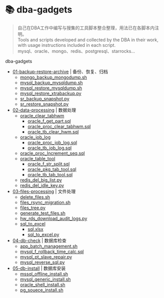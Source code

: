 # 📚 dba-gadgets
> 自己在DBA工作中编写与搜集的工具脚本整合整理，用法已在各脚本内注明。<br>
> Tools and scripts developed and collected by the DBA in their work, with usage instructions included in each script.<br>
> mysql、oracle、mongo、redis、postgresql、starrocks...

dba-gadgets
- [01-backup-restore-archive](./01-backup-restore-archive) | 备份、恢复、归档
  - [mongo_backup_mongodump.sh](./01-backup-restore-archive/mongo_backup_mongodump.sh)
  - [mysql_backup_mysqldump.sh](./01-backup-restore-archive/mysql_backup_mysqldump.sh)
  - [mysql_restore_mysqldump.sh](./01-backup-restore-archive/mysql_restore_mysqldump.sh)
  - [mysql_restore_xtrabackup.py](./01-backup-restore-archive/mysql_restore_xtrabackup.py)
  - [sr_backup_snapshot.py](./01-backup-restore-archive/sr_backup_snapshot.py)
  - [sr_restore_snapshot.py](./01-backup-restore-archive/sr_restore_snapshot.py)
- [02-data-processing](./02-data-processing) | 数据处理
  - [oracle_clear_tabhwm](./02-data-processing/oracle_clear_tabhwm)
    - [oracle_f_get_part.sql](./02-data-processing/oracle_clear_tabhwm/oracle_f_get_part.sql)
    - [oracle_proc_clear_tabhwm.sql](./02-data-processing/oracle_clear_tabhwm/oracle_proc_clear_tabhwm.sql)
    - [oracle_tb_clear_hwm.sql](./02-data-processing/oracle_clear_tabhwm/oracle_tb_clear_hwm.sql)
  - [oracle_job_log](./02-data-processing/oracle_job_log)
    - [oracle_proc_job_log.sql](./02-data-processing/oracle_job_log/oracle_proc_job_log.sql)
    - [oracle_tb_job_log.sql](./02-data-processing/oracle_job_log/oracle_tb_job_log.sql)
  - [oracle_proc_Increment_seq.sql](./02-data-processing/oracle_proc_Increment_seq.sql)
  - [oracle_table_tool](./02-data-processing/oracle_table_tool)
    - [oracle_f_str_split.sql](./02-data-processing/oracle_table_tool/oracle_f_str_split.sql)
    - [oracle_pkg_tab_tool.sql](./02-data-processing/oracle_table_tool/oracle_pkg_tab_tool.sql)
    - [oracle_tb_tab_tool.sql](./02-data-processing/oracle_table_tool/oracle_tb_tab_tool.sql)
  - [redis_del_big_list.py](./02-data-processing/redis_del_big_list.py)
  - [redis_del_idle_key.py](./02-data-processing/redis_del_idle_key.py)
- [03-files-processing](./03-files-processing) | 文件处理
  - [delete_files.sh](./03-files-processing/delete_files.sh)
  - [files_rsync_migration.sh](./03-files-processing/files_rsync_migration.sh)
  - [files_tree.py](./03-files-processing/files_tree.py)
  - [generate_test_files.sh](./03-files-processing/generate_test_files.sh)
  - [hw_rds_download_audit_logs.py](./03-files-processing/hw_rds_download_audit_logs.py)
  - [sql_to_excel](./03-files-processing/sql_to_excel)
    - [sql.xlsx](./03-files-processing/sql_to_excel/sql.xlsx)
    - [sql_to_excel.py](./03-files-processing/sql_to_excel/sql_to_excel.py)
- [04-db-check](./04-db-check) | 数据库检查
  - [app_batch_management.sh](./04-db-check/app_batch_management.sh)
  - [mysql_f_rollback_time_calc.sql](./04-db-check/mysql_f_rollback_time_calc.sql)
  - [mysql_pt_slave_repair.py](./04-db-check/mysql_pt_slave_repair.py)
  - [mysql_reverse_sql.py](./04-db-check/mysql_reverse_sql.py)
- [05-db-install](./05-db-install) | 数据库安装
  - [mssql_offline_install.sh](./05-db-install/mssql_offline_install.sh)
  - [mysql_generic_install.sh](./05-db-install/mysql_generic_install.sh)
  - [oracle_shell_install.sh](./05-db-install/oracle_shell_install.sh)
  - [pg_souece_install.sh](./05-db-install/pg_souece_install.sh)